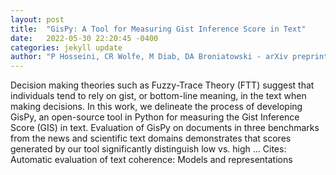 ```yaml
---
layout: post
title:  "GisPy: A Tool for Measuring Gist Inference Score in Text"
date:   2022-05-30 22:20:45 -0400
categories: jekyll update
author: "P Hosseini, CR Wolfe, M Diab, DA Broniatowski - arXiv preprint arXiv:2205.12484, 2022"
---
```

Decision making theories such as Fuzzy-Trace Theory (FTT) suggest that individuals tend to rely on gist, or bottom-line meaning, in the text when making decisions. In this work, we delineate the process of developing GisPy, an open-source tool in Python for measuring the Gist Inference Score (GIS) in text. Evaluation of GisPy on documents in three benchmarks from the news and scientific text domains demonstrates that scores generated by our tool significantly distinguish low vs. high … Cites: ‪Automatic evaluation of text coherence: Models and representations‬